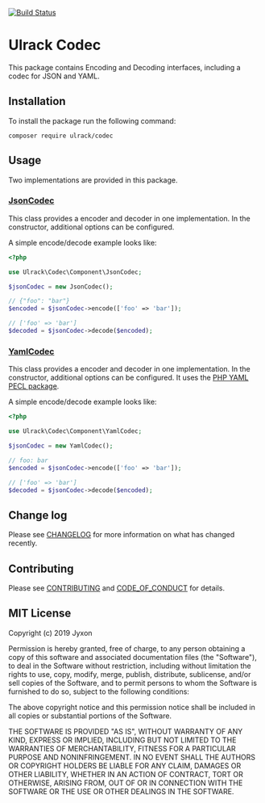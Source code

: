 [![Build Status](https://travis-ci.com/ulrack/codec.svg?branch=master)](https://travis-ci.com/ulrack/codec)

# Ulrack Codec

This package contains Encoding and Decoding interfaces, including a codec for JSON and YAML. 

## Installation

To install the package run the following command:

```
composer require ulrack/codec
```

## Usage

Two implementations are provided in this package.

### [JsonCodec](src/Component/JsonCodec.php)

This class provides a encoder and decoder in one implementation. In the constructor, additional options can be configured.

A simple encode/decode example looks like:
```php
<?php

use Ulrack\Codec\Component\JsonCodec;

$jsonCodec = new JsonCodec();

// {"foo": "bar"}
$encoded = $jsonCodec->encode(['foo' => 'bar']);

// ['foo' => 'bar']
$decoded = $jsonCodec->decode($encoded);
```

### [YamlCodec](src/Component/YamlCodec.php)

This class provides a encoder and decoder in one implementation. In the constructor, additional options can be configured. It uses the [PHP YAML PECL package](https://pecl.php.net/package/yaml).

A simple encode/decode example looks like:
```php
<?php

use Ulrack\Codec\Component\YamlCodec;

$jsonCodec = new YamlCodec();

// foo: bar
$encoded = $jsonCodec->encode(['foo' => 'bar']);

// ['foo' => 'bar']
$decoded = $jsonCodec->decode($encoded);
```

## Change log

Please see [CHANGELOG](CHANGELOG.md) for more information on what has changed recently.

## Contributing

Please see [CONTRIBUTING](CONTRIBUTING.md) and [CODE_OF_CONDUCT](CODE_OF_CONDUCT.md) for details.

## MIT License

Copyright (c) 2019 Jyxon

Permission is hereby granted, free of charge, to any person obtaining a copy
of this software and associated documentation files (the "Software"), to deal
in the Software without restriction, including without limitation the rights
to use, copy, modify, merge, publish, distribute, sublicense, and/or sell
copies of the Software, and to permit persons to whom the Software is
furnished to do so, subject to the following conditions:

The above copyright notice and this permission notice shall be included in all
copies or substantial portions of the Software.

THE SOFTWARE IS PROVIDED "AS IS", WITHOUT WARRANTY OF ANY KIND, EXPRESS OR
IMPLIED, INCLUDING BUT NOT LIMITED TO THE WARRANTIES OF MERCHANTABILITY,
FITNESS FOR A PARTICULAR PURPOSE AND NONINFRINGEMENT. IN NO EVENT SHALL THE
AUTHORS OR COPYRIGHT HOLDERS BE LIABLE FOR ANY CLAIM, DAMAGES OR OTHER
LIABILITY, WHETHER IN AN ACTION OF CONTRACT, TORT OR OTHERWISE, ARISING FROM,
OUT OF OR IN CONNECTION WITH THE SOFTWARE OR THE USE OR OTHER DEALINGS IN THE
SOFTWARE.
